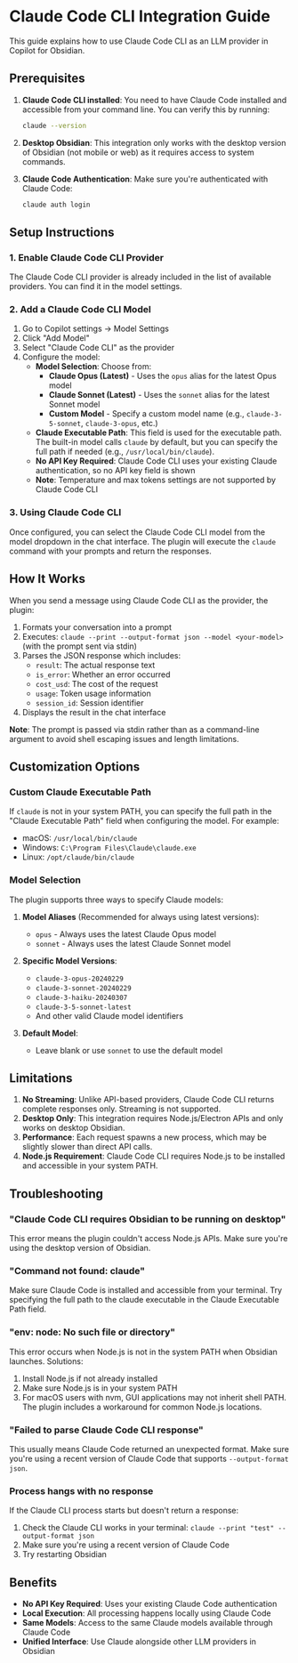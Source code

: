 # Claude Code CLI Integration Guide

This guide explains how to use Claude Code CLI as an LLM provider in Copilot for Obsidian.

## Prerequisites

1. **Claude Code CLI installed**: You need to have Claude Code installed and accessible from your command line. You can verify this by running:

   ```bash
   claude --version
   ```

2. **Desktop Obsidian**: This integration only works with the desktop version of Obsidian (not mobile or web) as it requires access to system commands.

3. **Claude Code Authentication**: Make sure you're authenticated with Claude Code:
   ```bash
   claude auth login
   ```

## Setup Instructions

### 1. Enable Claude Code CLI Provider

The Claude Code CLI provider is already included in the list of available providers. You can find it in the model settings.

### 2. Add a Claude Code CLI Model

1. Go to Copilot settings → Model Settings
2. Click "Add Model"
3. Select "Claude Code CLI" as the provider
4. Configure the model:
   - **Model Selection**: Choose from:
     - **Claude Opus (Latest)** - Uses the `opus` alias for the latest Opus model
     - **Claude Sonnet (Latest)** - Uses the `sonnet` alias for the latest Sonnet model
     - **Custom Model** - Specify a custom model name (e.g., `claude-3-5-sonnet`, `claude-3-opus`, etc.)
   - **Claude Executable Path**: This field is used for the executable path.
     The built-in model calls `claude` by default, but you can specify the full
     path if needed (e.g., `/usr/local/bin/claude`).
   - **No API Key Required**: Claude Code CLI uses your existing Claude authentication, so no API key field is shown
   - **Note**: Temperature and max tokens settings are not supported by Claude Code CLI

### 3. Using Claude Code CLI

Once configured, you can select the Claude Code CLI model from the model dropdown in the chat interface. The plugin will execute the `claude` command with your prompts and return the responses.

## How It Works

When you send a message using Claude Code CLI as the provider, the plugin:

1. Formats your conversation into a prompt
2. Executes: `claude --print --output-format json --model <your-model>` (with the prompt sent via stdin)
3. Parses the JSON response which includes:
   - `result`: The actual response text
   - `is_error`: Whether an error occurred
   - `cost_usd`: The cost of the request
   - `usage`: Token usage information
   - `session_id`: Session identifier
4. Displays the result in the chat interface

**Note**: The prompt is passed via stdin rather than as a command-line argument to avoid shell escaping issues and length limitations.

## Customization Options

### Custom Claude Executable Path

If `claude` is not in your system PATH, you can specify the full path in the "Claude Executable Path" field when configuring the model. For example:

- macOS: `/usr/local/bin/claude`
- Windows: `C:\Program Files\Claude\claude.exe`
- Linux: `/opt/claude/bin/claude`

### Model Selection

The plugin supports three ways to specify Claude models:

1. **Model Aliases** (Recommended for always using latest versions):

   - `opus` - Always uses the latest Claude Opus model
   - `sonnet` - Always uses the latest Claude Sonnet model

2. **Specific Model Versions**:

   - `claude-3-opus-20240229`
   - `claude-3-sonnet-20240229`
   - `claude-3-haiku-20240307`
   - `claude-3-5-sonnet-latest`
   - And other valid Claude model identifiers

3. **Default Model**:
   - Leave blank or use `sonnet` to use the default model

## Limitations

1. **No Streaming**: Unlike API-based providers, Claude Code CLI returns complete responses only. Streaming is not supported.
2. **Desktop Only**: This integration requires Node.js/Electron APIs and only works on desktop Obsidian.
3. **Performance**: Each request spawns a new process, which may be slightly slower than direct API calls.
4. **Node.js Requirement**: Claude Code CLI requires Node.js to be installed and accessible in your system PATH.

## Troubleshooting

### "Claude Code CLI requires Obsidian to be running on desktop"

This error means the plugin couldn't access Node.js APIs. Make sure you're using the desktop version of Obsidian.

### "Command not found: claude"

Make sure Claude Code is installed and accessible from your terminal. Try specifying the full path to the claude executable in the Claude Executable Path field.

### "env: node: No such file or directory"

This error occurs when Node.js is not in the system PATH when Obsidian launches. Solutions:

1. Install Node.js if not already installed
2. Make sure Node.js is in your system PATH
3. For macOS users with nvm, GUI applications may not inherit shell PATH. The plugin includes a workaround for common Node.js locations.

### "Failed to parse Claude Code CLI response"

This usually means Claude Code returned an unexpected format. Make sure you're using a recent version of Claude Code that supports `--output-format json`.

### Process hangs with no response

If the Claude CLI process starts but doesn't return a response:

1. Check the Claude CLI works in your terminal: `claude --print "test" --output-format json`
2. Make sure you're using a recent version of Claude Code
3. Try restarting Obsidian

## Benefits

- **No API Key Required**: Uses your existing Claude Code authentication
- **Local Execution**: All processing happens locally using Claude Code
- **Same Models**: Access to the same Claude models available through Claude Code
- **Unified Interface**: Use Claude alongside other LLM providers in Obsidian
